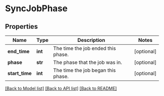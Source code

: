 # SyncJobPhase

## Properties
Name | Type | Description | Notes
------------ | ------------- | ------------- | -------------
**end_time** | **int** | The time the job ended this phase. | [optional] 
**phase** | **str** | The phase that the job was in. | [optional] 
**start_time** | **int** | The time the job began this phase. | [optional] 

[[Back to Model list]](../README.md#documentation-for-models) [[Back to API list]](../README.md#documentation-for-api-endpoints) [[Back to README]](../README.md)


